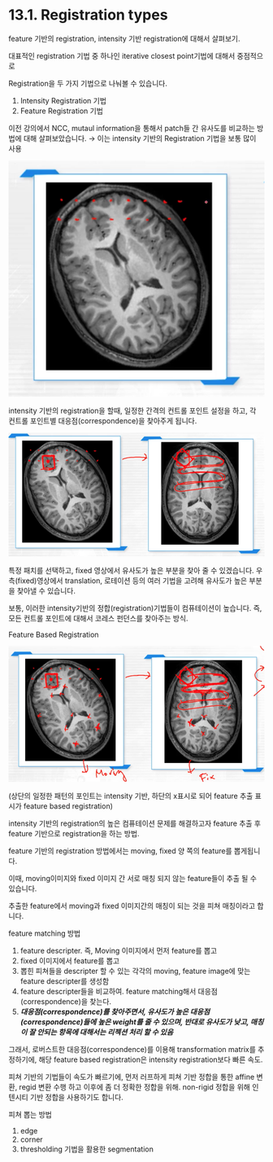 # 13.1. Registration types

feature 기반의 registration, intensity 기반 registration에 대해서 살펴보기.

대표적인 registration 기법 중  하나인 iterative closest point기법에 대해서 중점적으로    

Registration을 두 가지 기법으로 나눠볼 수 있습니다. 

1. Intensity Registration 기법
2. Feature Registration 기법

이전 강의에서 NCC, mutaul information을 통해서 patch들 간 유사도를 비교하는 방법에 대해 살펴보았습니다. → 이는 intensity 기반의 Registration 기법을 보통 많이 사용

![스크린샷 2025-06-30 18.04.00.png](/assets/의료인공지능/13_1_Registration_types/image.png)

intensity 기반의 registration을 할때, 일정한 간격의 컨트롤 포인트 설정을 하고, 각 컨트롤 포인트별 대응점(correspondence)을 찾아주게 됩니다.

![스크린샷 2025-06-30 18.12.58.png](/assets/의료인공지능/13_1_Registration_types/image_1.png)

특정 패치를 선택하고, fixed 영상에서 유사도가 높은 부분을 찾아 줄 수 있겠습니다. 우측(fixed)영상에서 translation, 로테이션 등의 여러 기법을 고려해 유사도가 높은 부분을 찾아낼 수 있습니다.

보통, 이러한 intensity기반의 정합(registration)기법들이 컴퓨테이션이 높습니다. 즉, 모든 컨트롤 포인트에 대해서 코레스 펀던스를 찾아주는 방식.

Feature Based Registration

![스크린샷 2025-06-30 18.56.33.png](/assets/의료인공지능/13_1_Registration_types/image_2.png)

(상단의 일정한 패턴의 포인트는 intensity 기반, 하단의 x표시로 되어 feature 추출 표시가 feature based registration)

intensity 기반의 registration의 높은 컴퓨테이션 문제를 해결하고자 feature 추출 후 feature 기반으로 registration을 하는 방법.

feature 기반의 registration 방법에서는 moving, fixed 양 쪽의 feature를 뽑게됩니다.

이때, moving이미지와 fixed 이미지 간 서로 매칭 되지 않는 feature들이 추출 될 수 있습니다.

추출한 feature에서 moving과 fixed 이미지간의 매칭이 되는 것을 피쳐 매칭이라고 합니다.

feature matching 방법

1. feature descripter. 즉, Moving 이미지에서 먼저 feature를 뽑고
2. fixed 이미지에서 feature를 뽑고 
3. 뽑힌 피쳐들을 descripter 할 수 있는 각각의 moving, feature image에 맞는 feature descripter를 생성함
4. feature descripter들을 비교하여. feature matching해서 대응점(correspondence)을 찾는다.
5. ***대응점(correspondence)를 찾아주면서, 유사도가 높은 대응점(correspondence)들에 높은 weight를 줄 수 있으며, 반대로 유사도가 낮고, 매칭이 잘 안되는 항목에 대해서는 리젝션 처리 할 수 있음***

그래서, 로버스트한 대응점(correspondence)를 이용해 transformation matrix를 추정하기에, 해당 feature based registration은 intensity registration보다 빠른 속도.

피쳐 기반의 기법들이 속도가 빠르기에, 먼저 러프하게 피쳐 기반 정합을 통한 affine 변환, regid 변환 수행 하고 이후에 좀 더 정확한 정합을 위해. non-rigid 정합을 위해 인텐시티 기반 정합을 사용하기도 합니다.

피쳐 뽑는 방법

1. edge
2. corner
3. thresholding 기법을 활용한 segmentation